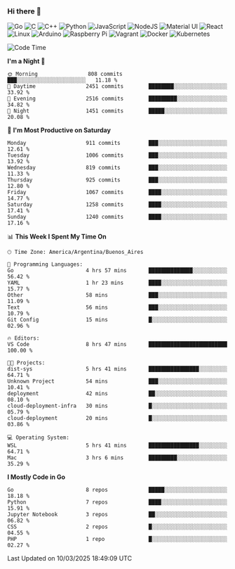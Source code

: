 ### Hi there 👋

![Go](https://img.shields.io/badge/go-%2300ADD8.svg?style=for-the-badge&logo=go&logoColor=white)
![C](https://img.shields.io/badge/c-%2300599C.svg?style=for-the-badge&logo=c&logoColor=white)
![C++](https://img.shields.io/badge/c++-%2300599C.svg?style=for-the-badge&logo=c%2B%2B&logoColor=white)
![Python](https://img.shields.io/badge/python-3670A0?style=for-the-badge&logo=python&logoColor=ffdd54)
![JavaScript](https://img.shields.io/badge/javascript-%23323330.svg?style=for-the-badge&logo=javascript&logoColor=%23F7DF1E)
![NodeJS](https://img.shields.io/badge/node.js-6DA55F?style=for-the-badge&logo=node.js&logoColor=white)
![Material UI](https://img.shields.io/badge/materialui-%230081CB.svg?style=for-the-badge&logo=material-ui&logoColor=white)
![React](https://img.shields.io/badge/react-%2320232a.svg?style=for-the-badge&logo=react&logoColor=%2361DAFB)
![Linux](https://img.shields.io/badge/Linux-FCC624?style=for-the-badge&logo=linux&logoColor=black)
![Arduino](https://img.shields.io/badge/-Arduino-00979D?style=for-the-badge&logo=Arduino&logoColor=white)
![Raspberry Pi](https://img.shields.io/badge/-RaspberryPi-C51A4A?style=for-the-badge&logo=Raspberry-Pi)
![Vagrant](https://img.shields.io/badge/vagrant-%231563FF.svg?style=for-the-badge&logo=vagrant&logoColor=white)
![Docker](https://img.shields.io/badge/docker-%230db7ed.svg?style=for-the-badge&logo=docker&logoColor=white)
![Kubernetes](https://img.shields.io/badge/kubernetes-%23326ce5.svg?style=for-the-badge&logo=kubernetes&logoColor=white)

<!-- ![Jupyter Notebook](https://img.shields.io/badge/jupyter-%23FA0F00.svg?style=for-the-badge&logo=jupyter&logoColor=white) -->
<!-- ![Java](https://img.shields.io/badge/java-%23ED8B00.svg?style=for-the-badge&logo=java&logoColor=white) -->
<!-- ![Git](https://img.shields.io/badge/git-%23F05033.svg?style=for-the-badge&logo=git&logoColor=white) -->

<!--START_SECTION:waka-->
![Code Time](http://img.shields.io/badge/Code%20Time-675%20hrs%2019%20mins-blue)

**I'm a Night 🦉** 

```text
🌞 Morning                808 commits         ███░░░░░░░░░░░░░░░░░░░░░░   11.18 % 
🌆 Daytime                2451 commits        ████████░░░░░░░░░░░░░░░░░   33.92 % 
🌃 Evening                2516 commits        █████████░░░░░░░░░░░░░░░░   34.82 % 
🌙 Night                  1451 commits        █████░░░░░░░░░░░░░░░░░░░░   20.08 % 
```
📅 **I'm Most Productive on Saturday** 

```text
Monday                   911 commits         ███░░░░░░░░░░░░░░░░░░░░░░   12.61 % 
Tuesday                  1006 commits        ███░░░░░░░░░░░░░░░░░░░░░░   13.92 % 
Wednesday                819 commits         ███░░░░░░░░░░░░░░░░░░░░░░   11.33 % 
Thursday                 925 commits         ███░░░░░░░░░░░░░░░░░░░░░░   12.80 % 
Friday                   1067 commits        ████░░░░░░░░░░░░░░░░░░░░░   14.77 % 
Saturday                 1258 commits        ████░░░░░░░░░░░░░░░░░░░░░   17.41 % 
Sunday                   1240 commits        ████░░░░░░░░░░░░░░░░░░░░░   17.16 % 
```


📊 **This Week I Spent My Time On** 

```text
🕑︎ Time Zone: America/Argentina/Buenos_Aires

💬 Programming Languages: 
Go                       4 hrs 57 mins       ██████████████░░░░░░░░░░░   56.42 % 
YAML                     1 hr 23 mins        ████░░░░░░░░░░░░░░░░░░░░░   15.77 % 
Other                    58 mins             ███░░░░░░░░░░░░░░░░░░░░░░   11.09 % 
Text                     56 mins             ███░░░░░░░░░░░░░░░░░░░░░░   10.79 % 
Git Config               15 mins             █░░░░░░░░░░░░░░░░░░░░░░░░   02.96 % 

🔥 Editors: 
VS Code                  8 hrs 47 mins       █████████████████████████   100.00 % 

🐱‍💻 Projects: 
dist-sys                 5 hrs 41 mins       ████████████████░░░░░░░░░   64.71 % 
Unknown Project          54 mins             ███░░░░░░░░░░░░░░░░░░░░░░   10.41 % 
deployment               42 mins             ██░░░░░░░░░░░░░░░░░░░░░░░   08.10 % 
cloud-deployment-infra   30 mins             █░░░░░░░░░░░░░░░░░░░░░░░░   05.79 % 
cloud-deployment         20 mins             █░░░░░░░░░░░░░░░░░░░░░░░░   03.86 % 

💻 Operating System: 
WSL                      5 hrs 41 mins       ████████████████░░░░░░░░░   64.71 % 
Mac                      3 hrs 6 mins        █████████░░░░░░░░░░░░░░░░   35.29 % 
```

**I Mostly Code in Go** 

```text
Go                       8 repos             █████░░░░░░░░░░░░░░░░░░░░   18.18 % 
Python                   7 repos             ████░░░░░░░░░░░░░░░░░░░░░   15.91 % 
Jupyter Notebook         3 repos             ██░░░░░░░░░░░░░░░░░░░░░░░   06.82 % 
CSS                      2 repos             █░░░░░░░░░░░░░░░░░░░░░░░░   04.55 % 
PHP                      1 repo              █░░░░░░░░░░░░░░░░░░░░░░░░   02.27 % 
```




 Last Updated on 10/03/2025 18:49:09 UTC
<!--END_SECTION:waka-->

<!--
**aibarbetta/aibarbetta** is a ✨ _special_ ✨ repository because its `README.md` (this file) appears on your GitHub profile.

Here are some ideas to get you started:

- 🔭 I’m currently working on ...
- 🌱 I’m currently learning ...
- 👯 I’m looking to collaborate on ...
- 🤔 I’m looking for help with ...
- 💬 Ask me about ...
- 📫 How to reach me: ...
- 😄 Pronouns: ...
- ⚡ Fun fact: ...
-->
